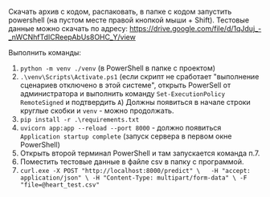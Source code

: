 Скачать архив с кодом, распаковать, в папке с кодом запустить powershell (на пустом месте правой кнопкой мыши + Shift).
Тестовые данные можно скачать по адресу: https://drive.google.com/file/d/1qJduj_-_nWCNhfTdICReepAbUs8OHC_Y/view

Выполнить команды:
1. `python -m venv ./venv` (в PowerShell в папке с проектом)
2. `.\venv\Scripts\Activate.ps1` (если скрипт не сработает "выполнение сценариев отключено в этой системе",
открыть PowerSell от администратора и выполнить команду `Set-ExecutionPolicy RemoteSigned` и подтвердить `A`)
Должны появиться в начале строки круглые скобки и `venv` - можно продолжать.
3. `pip install -r .\requirements.txt`
4. `uvicorn app:app --reload --port 8000` - должно появиться `Application startup complete` (запуск сервера в первом окне PowerShell)
5. Открыть второй терминал PowerShell и там запускается команда п.7.
6. Поместить тестовые данные в файле csv в папку с программой.
7. `curl.exe -X POST "http://localhost:8000/predict" \  
    -H "accept: application/json" \
    -H "Content-Type: multipart/form-data" \
    -F "file=@heart_test.csv"`

